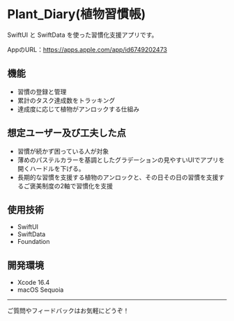# Plant_Diary(植物習慣帳)

SwiftUI と SwiftData を使った習慣化支援アプリです。

AppのURL：https://apps.apple.com/app/id6749202473


## 機能
- 習慣の登録と管理
- 累計のタスク達成数をトラッキング
- 達成度に応じて植物がアンロックする仕組み

## 想定ユーザー及び工夫した点
- 習慣が続かず困っている人が対象
- 薄めのパステルカラーを基調としたグラデーションの見やすいUIでアプリを開くハードルを下げる。
- 長期的な習慣を支援する植物のアンロックと、その日その日の習慣を支援するご褒美制度の2軸で習慣化を支援

## 使用技術
- SwiftUI
- SwiftData
- Foundation

## 開発環境
- Xcode 16.4
- macOS Sequoia

---

ご質問やフィードバックはお気軽にどうぞ！
